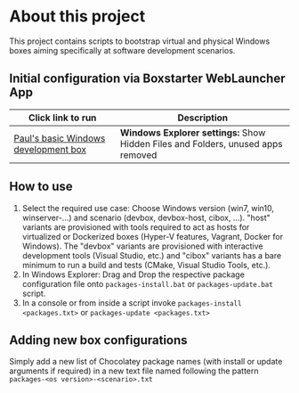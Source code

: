 # About this project
This project contains scripts to bootstrap virtual and physical Windows boxes aiming specifically at software development scenarios. 

## Initial configuration via Boxstarter WebLauncher App
|Click link to run  |Description  |
|---------|---------|
|<a href='http://boxstarter.org/package/url?https://raw.githubusercontent.com/paul-michalik/win-dev-boxes/feature/switch-to-txt-based-configuration/scripts/prepare-box.ps1'> Paul's basic Windows development box</a> | **Windows Explorer settings:** Show Hidden Files and Folders, unused apps removed |

## How to use
1. Select the required use case: Choose Windows version (win7, win10, winserver-...) and scenario (devbox, devbox-host, cibox, ...). "host" variants are provisioned with tools required to act as hosts for virtualized or Dockerized boxes (Hyper-V features, Vagrant, Docker for Windows). The "devbox" variants are provisioned with interactive development tools (Visual Studio, etc.) and "cibox" variants has a bare minimum to run a build and tests (CMake, Visual Studio Tools, etc.). 
2. In Windows Explorer: Drag and Drop the respective package configuration file onto ``packages-install.bat`` or ``packages-update.bat`` script.
3. In a console or from inside a script invoke ``packages-install <packages.txt>`` or ``packages-update <packages.txt>`` 

## Adding new box configurations
Simply add a new list of Chocolatey package names (with install or update arguments if required) in a new text file named following the pattern ``packages-<os version>-<scenario>.txt`` 

